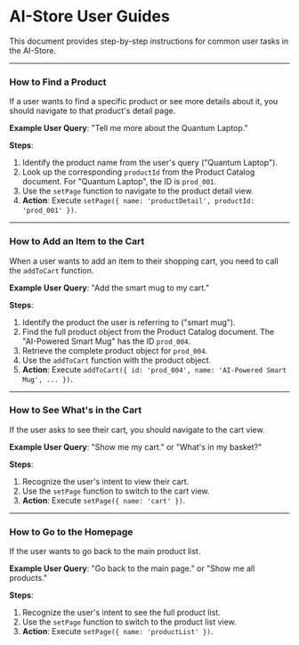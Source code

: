 # AI-Store User Guides

This document provides step-by-step instructions for common user tasks in the AI-Store.

---

### How to Find a Product

If a user wants to find a specific product or see more details about it, you should navigate to that product's detail page.

**Example User Query**: "Tell me more about the Quantum Laptop."

**Steps**:
1.  Identify the product name from the user's query ("Quantum Laptop").
2.  Look up the corresponding `productId` from the Product Catalog document. For "Quantum Laptop", the ID is `prod_001`.
3.  Use the `setPage` function to navigate to the product detail view.
4.  **Action**: Execute `setPage({ name: 'productDetail', productId: 'prod_001' })`.

---

### How to Add an Item to the Cart

When a user wants to add an item to their shopping cart, you need to call the `addToCart` function.

**Example User Query**: "Add the smart mug to my cart."

**Steps**:
1.  Identify the product the user is referring to ("smart mug").
2.  Find the full product object from the Product Catalog document. The "AI-Powered Smart Mug" has the ID `prod_004`.
3.  Retrieve the complete product object for `prod_004`.
4.  Use the `addToCart` function with the product object.
5.  **Action**: Execute `addToCart({ id: 'prod_004', name: 'AI-Powered Smart Mug', ... })`.

---

### How to See What's in the Cart

If the user asks to see their cart, you should navigate to the cart view.

**Example User Query**: "Show me my cart." or "What's in my basket?"

**Steps**:
1.  Recognize the user's intent to view their cart.
2.  Use the `setPage` function to switch to the cart view.
3.  **Action**: Execute `setPage({ name: 'cart' })`.

---

### How to Go to the Homepage

If the user wants to go back to the main product list.

**Example User Query**: "Go back to the main page." or "Show me all products."

**Steps**:
1.  Recognize the user's intent to see the full product list.
2.  Use the `setPage` function to switch to the product list view.
3.  **Action**: Execute `setPage({ name: 'productList' })`.